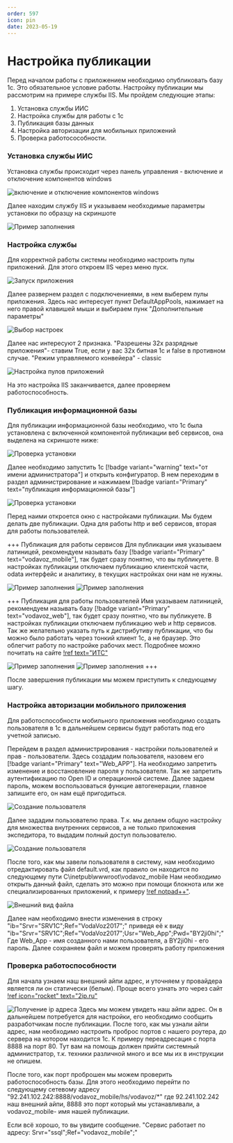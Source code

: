 ```yaml
---
order: 597
icon: pin
date: 2023-05-19 
---
```


# Настройка публикации 
Перед началом работы с приложением необходимо опубликовать базу 1с. Это обязательное условие работы. Настройку публикации мы рассмотрим на примере службы IIS. 
Мы пройдем следующие этапы:
1. Установка службы ИИС
2. Настройка службы для работы с 1с
3. Публикация базы данных
4. Настройка авторизации для мобильных приложений
5. Проверка работосособности. 
 
### Установка службы ИИС

Установка службы происходит через панель управления - включение и отключение компонентов windows

![включение и отключение компонентов windows](/images/Установка_ИИС_1.png)

Далее находим службу IIS и указываем необходимые параметры установки по образцу на скриншоте

![Пример заполнения](/images/Установка_ИИС_2.png)

### Настройка службы

Для корректной работы системы необходимо настроить пулы приложений. Для этого откроем IIS через меню пуск.

![Запуск приложения](/images/Настройка_ИИС_1.png)

Далее развернем раздел с подключениеями, в нем выберем пулы приложения. Здесь нас интересует пункт DefaultAppPools, нажимает на него правой клавишей мыши и выбираем пунк "Дополнительные параметры"

![Выбор настроек](/images/Настройка_ИИС_2.png)

Далее нас интересуют 2 признака. "Разрешены 32х разрядные приложения"- ставим True, если у вас 32х битная 1с и false в противном случае. "Режим управляемого конвейера" - classic

![Настройка пулов приложений](/images/Настройка_ИИС_3.png)

На это настройка IIS заканчивается, далее проверяем работоспособность.

### Публикация информационной базы

Для публикации информационной базы необходимо, что 1с была установлена с включенной компонентой публикации веб сервисов, она выделена на скриншоте ниже:

![Проверка установки](/images/Публикация_1с_1.png)

Далее необходимо запустить 1с [!badge variant="warning" text="от имени администратора"] и открыть конфигуратор. В нем переходим в раздел администрирование и нажимаем [!badge variant="Primary" text="публикация информационной базы"] 

![Проверка установки](/images/Публикация_1с_2.png)

Перед наими откроется окно с настройками публикации. Мы будем делать две публикации. Одна для работы http и веб сервисов, вторая для работы пользователей.

+++ Публикация для работы сервисов
Для публикации имя указываем латиницей, рекомендуем называть базу [!badge variant="Primary" text="vodavoz_mobile"], так будет сразу понятно, что вы публикуете. 
В настройках публикации отключаем публикацию клиентской части, odata интерфейс и аналитику, в текущих настройках они нам не нужны. 

![Пример заполнения](/images/Публикация_1с_3.png) ![Пример заполнения](/images/Публикация_1с_4.png) 


+++ Публикация для работы пользователей
Имя указываем латиницей, рекомендуем называть базу [!badge variant="Primary" text="vodavoz_web"], так будет сразу понятно, что вы публикуете. 
В настройках публикации отключаем публикацию web и http сервисов. Так же желательно указать путь к дистрибутиву публикации, что бы можно было работать через тонкий клиент 1с, а не браузер. Это облегчит работу по настройке рабочих мест. Подробнее можно почитать на сайте [!ref  text="ИТС"](https://its.1c.ru/db/v8322doc#bookmark:adm:TI000001058)

![Пример заполнения](/images/Публикация_1с_5.png) ![Пример заполнения](/images/Публикация_1с_6.png) 
+++

После завершения публикации мы можем приступить к следующему шагу. 

### Настройка авторизации мобильного приложения

Для работоспособности мобильного приложения необходимо создать пользователя в 1с в дальнейшем сервисы будут работать под его учетной записью. 

Перейдем в раздел администрирования - настройки пользователей и прав - пользователи. Здесь создадим пользователя, назовем его [!badge variant="Primary" text="Web_APP"]. 
На необходимо запретить изменение и восстановление пароля у пользователя. Так же запретить аутентификацию по Open ID и операционной системе. Далее задаем пароль, можем воспользоваться функцие автогенерации, главное запишите его, он нам ещё пригодиться. 

![Создание пользователя](/images/Настройка_Авторизации_1.png)

Далее зададим пользователю права. Т.к. мы делаем общую настройку для множества внутренних сервисов, а не только приложения экспедитора, то выдадим полный доступ пользователю. 

![Создание пользователя](/images/Настройка_Авторизации_2.png)

После того, как мы завели пользователя в систему, нам необходимо отредактировать файл default.vrd, как правило он находится по следующему пути C\inetpub\wwwroot\vodavoz_mobile
Нам необходимо открыть данный файл, сделать это можно при помощи блокнота или же специализированных приложений, к примеру [!ref notpad++"](https://notepad-plus-plus.org/downloads/). 

![Внешний вид файла](/images/Настройка_Авторизации_3.png)

Далее нам необходимо внести изменения в строку "ib="Srvr=&quot;SRV1C&quot;;Ref=&quot;VodaVoz2017&quot;;" приведя её к виду "ib="Srvr=&quot;SRV1C&quot;;Ref=&quot;VodaVoz2017&quot;;Usr=&quot;Web_App&quot;;Pwd=&quot;BY2ji0hi&quot;;" Где Web_App - имя созданного нами пользователя, а BY2ji0hi - его пароль. Далее сохраняем файл и можем проверять работу приложения

### Проверка работоспособности

Для начала узнаем наш внешний айпи адрес, и уточняем у провайдера является ли он статически (белым). Проще всего узнать это через сайт [!ref icon="rocket" text="2ip.ru"](https://2ip.ru/)

![Получение ip адреса](/images/Проверка_работоспособности_1.png)
Здесь мы можем увидеть наш айпи адрес. Он в дальнейшем потребуется для настройки, его необходимо сообщить разработчикам после публикации. 
После того, как мы узнали айпи адрес, нам необходимо настроить проброс портов с нашего роутера, до сервера на котором находится 1с. К примеру переадресация с порта 8888 на порт 80. Тут вам на помощь должен прийти системный администратор, т.к. техники различной много и все мы их в инструкции не опишем. 

После того, как порт проброшен мы можем проверить работоспособность базы. Для этого необходимо перейти по следующему сетевому адресу
"92.241.102.242:8888/vodavoz_mobile/hs/vodavoz/*" где 92.241.102.242 наш внешний айпи, 8888 это порт который мы устанавливали, а vodavoz_mobile- имя нашей публикации. 

Если всё хорошо, то вы увидите сообщение. "Сервис работает по адресу: Srvr="ssql";Ref="vodavoz_mobile";"
